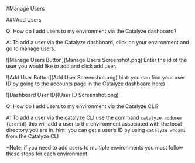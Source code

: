 #Manage Users

###Add Users

Q: How do I add users to my environment via the Catalyze dashboard?

A: To add a user via the Catalyze dashboard, click on your environment and go to manage users. 

![Manage Users Button](Manage Users Screenshot.png)
Enter the id of the user you would like to add and click add user. 

![Add User Button](Add User Screenshot.png)
hint: you can find your user ID by going to the accounts page in the Catalyze dashboard [here](https://dashboard.catalyze.io/account))

![Dashboard User ID](User ID Screenshot.png)


Q: How do I add users to my environment via the Catalyze CLI?

A: To add a user via the catalyze CLI use the command `catalyze adduser {userid}` this will add a user to the environment associated with the local directory you are in. 
hint: you can get a user’s ID by using `catalyze whoami` from the Catalyze CLI

*Note: if you need to add users to multiple environments you must follow these steps for each environment.

